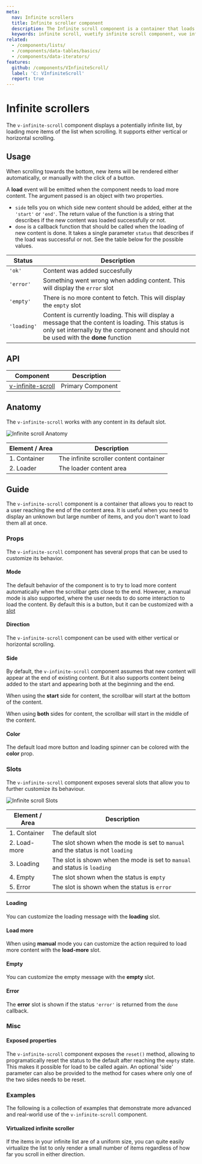 ```yaml
---
meta:
  nav: Infinite scrollers
  title: Infinite scroller component
  description: The Infinite scroll component is a container that loads more items when scrolling. It is useful when you need to display an unknown but large number of items.
  keywords: infinite scroll, vuetify infinite scroll component, vue infinite scroll component, v-infinite-scroll component
related:
  - /components/lists/
  - /components/data-tables/basics/
  - /components/data-iterators/
features:
  github: /components/VInfiniteScroll/
  label: 'C: VInfiniteScroll'
  report: true
---
```


# Infinite scrollers

The `v-infinite-scroll` component displays a potentially infinite list, by loading more items of the list when scrolling. It supports either vertical or horizontal scrolling.

<PageFeatures />

<DocIntroduced version="3.4.0" />

## Usage

When scrolling towards the bottom, new items will be rendered either automatically, or manually with the click of a button.

<ExamplesUsage name="v-infinite-scroll" />

A **load** event will be emitted when the component needs to load more content. The argument passed is an object with two properties.

- `side` tells you on which side new content should be added, either at the `'start'` or `'end'`. The return value of the function is a string that describes if the new content was loaded successfully or not.
- `done` is a callback function that should be called when the loading of new content is done. It takes a single parameter `status` that describes if the load was successful or not. See the table below for the possible values.

|Status|Description|
|------|-----------|
|`'ok'`|Content was added succesfully|
|`'error'`|Something went wrong when adding content. This will display the `error` slot|
|`'empty'`|There is no more content to fetch. This will display the `empty` slot|
|`'loading'`|Content is currently loading. This will display a message that the content is loading. This status is only set internally by the component and should not be used with the **done** function|

<PromotedEntry />

## API

| Component | Description |
| - | - |
| [v-infinite-scroll](/api/v-infinite-scroll/) | Primary Component |

<ApiInline hide-links />

## Anatomy

The `v-infinite-scroll` works with any content in its default slot.

![Infinite scroll Anatomy](https://cdn.vuetifyjs.com/docs/images/components/v-infinite-scroll/v-infinite-scroll-anatomy.png)

| Element / Area | Description                                                              |
|----------------|-----------------------------------------|
| 1. Container   | The infinite scroller content container |
| 2. Loader      | The loader content area                 |

## Guide

The `v-infinite-scroll` component is a container that allows you to react to a user reaching the end of the content area. It is useful when you need to display an unknown but large number of items, and you don't want to load them all at once.

### Props

The `v-infinite-scroll` component has several props that can be used to customize its behavior.

#### Mode

The default behavior of the component is to try to load more content automatically when the scrollbar gets close to the end. However, a manual mode is also supported, where the user needs to do some interaction to load the content. By default this is a button, but it can be customized with a [slot](#load-more)

<ExamplesExample file="v-infinite-scroll/prop-mode" />

#### Direction

The `v-infinite-scroll` component can be used with either vertical or horizontal scrolling.

<ExamplesExample file="v-infinite-scroll/prop-direction" />

#### Side

By default, the `v-infinite-scroll` component assumes that new content will appear at the end of existing content. But it also supports content being added to the start and appearing both at the beginning and the end.

When using the **start** side for content, the scrollbar will start at the bottom of the content.

<ExamplesExample file="v-infinite-scroll/prop-side-start" />

When using **both** sides for content, the scrollbar will start in the middle of the content.

<ExamplesExample file="v-infinite-scroll/prop-side-both" />

#### Color

The default load more button and loading spinner can be colored with the **color** prop.

<ExamplesExample file="v-infinite-scroll/prop-color" />

### Slots

The `v-infinite-scroll` component exposes several slots that allow you to further customize its behaviour.

![Infinite scroll Slots](https://cdn.vuetifyjs.com/docs/images/components/v-infinite-scroll/v-infinite-scroll-slots.png)

| Element / Area | Description |
| - | - |
| 1. Container | The default slot |
| 2. Load-more | The slot shown when the mode is set to `manual` and the status is not `loading` |
| 3. Loading | The slot is shown when the mode is set to `manual` and status is `loading` |
| 4. Empty | The slot shown when the status is `empty` |
| 5. Error | The slot is shown when the status is `error` |

#### Loading

You can customize the loading message with the **loading** slot.

<ExamplesExample file="v-infinite-scroll/slot-loading" />

#### Load more

When using **manual** mode you can customize the action required to load more content with the **load-more** slot.

<ExamplesExample file="v-infinite-scroll/slot-load-more" />

#### Empty

You can customize the empty message with the **empty** slot.

<ExamplesExample file="v-infinite-scroll/slot-empty" />

#### Error

The **error** slot is shown if the status `'error'` is returned from the `done` callback.

<ExamplesExample file="v-infinite-scroll/slot-error" />

### Misc

#### Exposed properties

The `v-infinite-scroll` component exposes the `reset()` method, allowing to programatically reset the status to the default after reaching the `empty` state. This makes it possible for load to be called again.
An optional 'side' parameter can also be provided to the method for cases where only one of the two sides needs to be reset.

<ExamplesExample file="v-infinite-scroll/status-reset" />

### Examples

The following is a collection of examples that demonstrate more advanced and real-world use of the `v-infinite-scroll` component.

#### Virtualized infinite scroller

If the items in your infinite list are of a uniform size, you can quite easily virtualize the list to only render a small number of items regardless of how far you scroll in either direction.

<ExamplesExample file="v-infinite-scroll/misc-virtual" />
